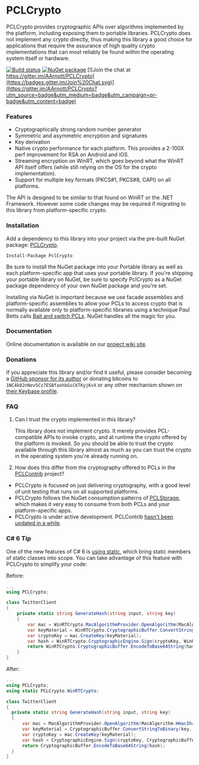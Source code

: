 PCLCrypto
=========

PCLCrypto provides cryptographic APIs over algorithms implemented by the platform, including exposing them to portable libraries.
PCLCrypto does not implement any crypto directly, thus making this library a good choice for applications that require the assurance of high quality crypto implementations that can most reliably be found within the operating system itself or hardware.

[![Build status](https://ci.appveyor.com/api/projects/status/0xtawuc0qg50vf2p/branch/master?svg=true)](https://ci.appveyor.com/project/AArnott/pclcrypto/branch/master)
[![NuGet package](https://buildstats.info/nuget/PCLCrypto?includePreReleases=true)](https://nuget.org/packages/PCLCrypto)
[![Join the chat at https://gitter.im/AArnott/PCLCrypto](https://badges.gitter.im/Join%20Chat.svg)](https://gitter.im/AArnott/PCLCrypto?utm_source=badge&utm_medium=badge&utm_campaign=pr-badge&utm_content=badge)

### Features

 * Cryptographically strong random number generator
 * Symmetric and asymmetric encryption and signatures
 * Key derivation
 * Native crypto performance for each platform. This provides a 2-100X perf improvement for RSA on Android and iOS.
 * Streaming encryption on WinRT, which goes beyond what the WinRT API itself offers (while still relying on the OS for the crypto implementation).
 * Support for multiple key formats (PKCS#1, PKCS#8, CAPI) on all platforms.

The API is designed to be similar to that found on WinRT or the .NET Framework. However some code changes may be required if migrating to this library from platform-specific crypto.

### Installation

Add a dependency to this library into your project via the pre-built NuGet package: [PCLCrypto][4].

    Install-Package PclCrypto

Be sure to install the NuGet package into your Portable library as well as each platform-specific app that uses your portable library. If you're shipping your portable library on NuGet, be sure to specify PclCrypto as a NuGet package dependency of your own NuGet package and you're set.

Installing via NuGet is important because we use facade assemblies and platform-specific assemblies to allow your PCLs to access crypto that is normally available only to platform-specific libraries using a technique Paul Betts calls [Bait and switch PCLs][5]. NuGet handles all the magic for you.

### Documentation

Online documentation is available on our [project wiki site][6].

### Donations

If you appreciate this library and/or find it useful, please consider becoming a [GitHub sponsor for its author](https://github.com/sponsors/AArnott)
or donating bitcoins to `1NC4k82nNev5Cz7ESBfaohbGsC6TKyjKvX` or any other mechanism shown on [their Keybase profile][Keybase].

### FAQ

1. Can I trust the crypto implemented in this library?

   This library does not implement crypto. It merely provides PCL-compatible APIs to invoke crypto, and at runtime the crypto offered by the platform is invoked. So you should be able to trust the crypto available through this library almost as much as you can trust the crypto in the operating system you're already running on.

2. How does this differ from the cryptography offered to PCLs in the [PCLContrib][1] project?

 * PCLCrypto is focused on just delivering cryptography, with a good level of unit testing that runs on all supported platforms.
 * PCLCrypto follows the NuGet consumption patterns of [PCLStorage][3], which makes it very easy to consume from both PCLs and your platform-specific apps.
 * PCLCrypto is under active development. PCLContrib [hasn't been updated in a while][2].

### C# 6 Tip

One of the new features of C# 6 is [using static][9], which bring static members of static classes into scope. You can take advantage of this feature with PCLCrypto to simplify your code:

Before:

```csharp
...
using PCLCrypto;

class TwitterClient
{
    private static string GenerateHash(string input, string key)
    {
        var mac = WinRTCrypto.MacAlgorithmProvider.OpenAlgorithm(MacAlgorithm.HmacSha1);
        var keyMaterial = WinRTCrypto.CryptographicBuffer.ConvertStringToBinary(key, Encoding.UTF8);
        var cryptoKey = mac.CreateKey(keyMaterial);
        var hash = WinRTCrypto.CryptographicEngine.Sign(cryptoKey, WinRTCrypto.CryptographicBuffer.ConvertStringToBinary(input, Encoding.UTF8));
        return WinRTCrypto.CryptographicBuffer.EncodeToBase64String(hash);
    }
}
```

After:

```csharp
...
using PCLCrypto;
using static PCLCrypto.WinRTCrypto;

class TwitterClient
{
  private static string GenerateHash(string input, string key)
  {
      var mac = MacAlgorithmProvider.OpenAlgorithm(MacAlgorithm.HmacSha1);
      var keyMaterial = CryptographicBuffer.ConvertStringToBinary(key, Encoding.UTF8);
      var cryptoKey = mac.CreateKey(keyMaterial);
      var hash = CryptographicEngine.Sign(cryptoKey, CryptographicBuffer.ConvertStringToBinary(input, Encoding.UTF8));
      return CryptographicBuffer.EncodeToBase64String(hash);
  }
}
```

 [1]: https://pclcontrib.codeplex.com/
 [2]: https://pclcontrib.codeplex.com/SourceControl/list/changesets
 [3]: https://pclstorage.codeplex.com/
 [4]: http://nuget.org/packages/pclcrypto
 [5]: http://log.paulbetts.org/the-bait-and-switch-pcl-trick/
 [6]: https://github.com/aarnott/pclcrypto/wiki
 [7]: http://github.com/aarnott/pclcrypto
 [8]: https://github.com/sponsors/AArnott
 [9]: http://intellitect.com/static-using-statement-in-c-6-0/
 [Keybase]: https://keybase.io/aarnott
